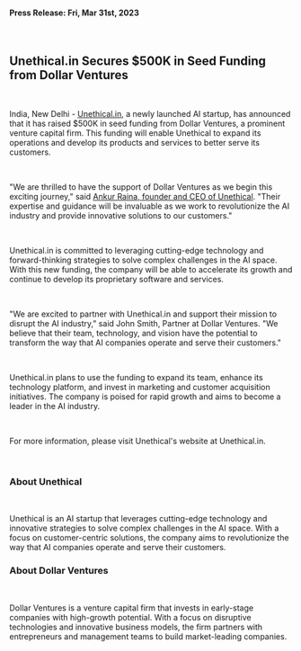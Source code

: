 #### Press Release: Fri, Mar 31st, 2023

&nbsp;  

## Unethical.in Secures $500K in Seed Funding from Dollar Ventures

&nbsp;  

India, New Delhi - [Unethical.in](http://unethical.in), a newly launched AI startup, has announced that it has raised $500K in seed funding from Dollar Ventures, a prominent venture capital firm. This funding will enable Unethical to expand its operations and develop its products and services to better serve its customers.

&nbsp;  

"We are thrilled to have the support of Dollar Ventures as we begin this exciting journey," said [Ankur Raina, founder and CEO of Unethical](https://www.linkedin.com/in/rainaankur92/). "Their expertise and guidance will be invaluable as we work to revolutionize the AI industry and provide innovative solutions to our customers."

&nbsp;  

Unethical.in is committed to leveraging cutting-edge technology and forward-thinking strategies to solve complex challenges in the AI space. With this new funding, the company will be able to accelerate its growth and continue to develop its proprietary software and services.

&nbsp;  

"We are excited to partner with Unethical.in and support their mission to disrupt the AI industry," said John Smith, Partner at Dollar Ventures. "We believe that their team, technology, and vision have the potential to transform the way that AI companies operate and serve their customers."

&nbsp;  

Unethical.in plans to use the funding to expand its team, enhance its technology platform, and invest in marketing and customer acquisition initiatives. The company is poised for rapid growth and aims to become a leader in the AI industry.

&nbsp;  

For more information, please visit Unethical's website at Unethical.in.

&nbsp;  

### About Unethical

&nbsp;  

Unethical is an AI startup that leverages cutting-edge technology and innovative strategies to solve complex challenges in the AI space. With a focus on customer-centric solutions, the company aims to revolutionize the way that AI companies operate and serve their customers.

### About Dollar Ventures

&nbsp;  

Dollar Ventures is a venture capital firm that invests in early-stage companies with high-growth potential. With a focus on disruptive technologies and innovative business models, the firm partners with entrepreneurs and management teams to build market-leading companies.